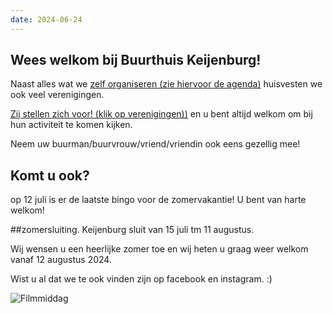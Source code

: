 ```yaml
---
date: 2024-06-24
---
```


## Wees welkom bij Buurthuis Keijenburg!

Naast alles wat we [zelf organiseren (zie hiervoor de agenda)](/activiteiten/agenda)
huisvesten we ook veel verenigingen.

[Zij stellen zich voor! (klik op verenigingen))](/verenigingen)
en u bent altijd welkom om bij hun activiteit te komen kijken.

Neem uw buurman/buurvrouw/vriend/vriendin ook eens gezellig mee!

## Komt u ook?
op 12 juli is er de laatste bingo voor de zomervakantie!
U bent van harte welkom!

##zomersluiting.
Keijenburg sluit van 15 juli tm 11 augustus.


Wij wensen u een heerlijke zomer toe
en wij heten u graag weer welkom vanaf 12 augustus 2024.




Wist u al dat we te ook vinden zijn op facebook en instagram. :)

![Filmmiddag](/images/temp/film-middag.jpg)
